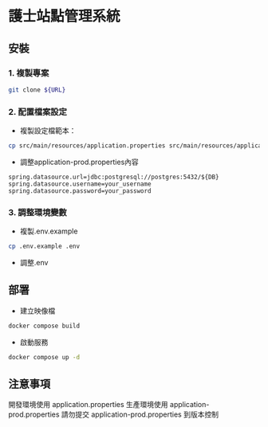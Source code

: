 # 護士站點管理系統

## 安裝

### 1. 複製專案
```sh
git clone ${URL}
```

### 2. 配置檔案設定
- 複製設定檔範本：
```sh
cp src/main/resources/application.properties src/main/resources/application-prod.properties
```
- 調整application-prod.properties內容
```
spring.datasource.url=jdbc:postgresql://postgres:5432/${DB}
spring.datasource.username=your_username
spring.datasource.password=your_password
```

### 3. 調整環境變數
- 複製.env.example
```sh
cp .env.example .env
```
- 調整.env

## 部署
- 建立映像檔
```sh
docker compose build
```
- 啟動服務
```sh
docker compose up -d
```
  
## 注意事項
開發環境使用 application.properties
生產環境使用 application-prod.properties
請勿提交 application-prod.properties 到版本控制